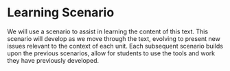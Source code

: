 # Learning Scenario

We will use a scenario to assist in learning the content of this text. This scenario will develop as we move through the text, evolving to present new issues relevant to the context of each unit. Each subsequent scenario builds upon the previous scenarios, allow for students to use the tools and work they have previously developed.
